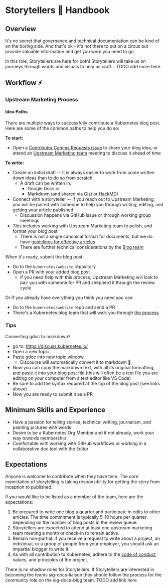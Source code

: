 # Storytellers 📖 Handbook

## Overview

It's no secret that governance and technical documentation can be kind of on the boring side. And that's ok - it's not there to put on a circus but provide valuable information and get you were you need to go.

In this role, Storytellers are here for both! Storytellers will take us on journeys through words and visuals to help us craft...
TODO add more here

## Workflow ⚡️

### Upstream Marketing Process

#### Idea Paths

There are multiple ways to successfully contribute a Kubernetes blog post. Here are some of the common paths to help you do so:


**To start:** 

* Open a [Contributor Comms Requests issue](https://github.com/kubernetes/community/issues) to share your blog idea, or attend an [Upstream Marketing team](https://github.com/kubernetes/community/tree/master/communication/marketing-team) meeting to discuss it ahead of time

**To write:**

* Create an initial draft -- it is always easier to work from some written down ideas than to do so from scratch
  * A draft can be written in:
    * Google Docs or
    * Markdown (and shared via [Gist](https://gist.github.com/) or [HackMD](https://hackmd.io/))
* Connect with a storyteller -- if you reach out to Upstream Marketing, you will be paired with someone to help you through writing, editing, and getting your article published
  * Discussion happens via GitHub issue or through working group meetings
* This includes working with Upstream Marketing team to polish, and format your blog post
  * There is not a single canonical format for documents, but we do have [guidelines for effective articles](https://github.com/kubernetes/community/blob/master/communication/marketing-team/blog-guidelines.md#how-to-write-an-effective-blog)
  * There are further technical considerations by the [Blog team](https://github.com/kubernetes/community/blob/4026287dc3a2d16762353b62ca2fe4b80682960a/sig-docs/blog-subproject/README.md#submit-a-post)

When it's ready, submit the blog post: 

* Go to the `kubernetes/website` repository
* Open a PR with your added blog post
  * If you need help with this process, Upstream Marketing will look to pair you with someone for PR and shepherd it through the review cycle

Or if you already have everything you think you need you can:

* Go to the `kubernetes/website` repo and send a PR
* There's a Kubernetes blog team that will walk you through [the process](https://kubernetes.io/docs/contribute/new-content/blogs-case-studies/)

### Tips

Converting gdoc to markdown?

* go to: https://discuss.kubernetes.io/
* Open a new topic
* Paste gdoc into new topic window
  * Discourse will automatically convert it to markdown 🎉 
* Now you can copy the markdown text, with all its original formatting, and paste it into your blog post file (this will often be a text file you are editing on your computer from a text editor like VS Code)
* Be sure to add the syntax required at the top of the blog post (see links above)
* Now you are ready to submit it as a PR

## Minimum Skills and Experience

- Have a passion for telling stories, technical writing, journalism, and painting pictures with words
- Desire to be a Kubernetes Org Member and if not already, work your way towards membership
- Comfortable with working with GitHub workflows or working in a collaborative doc tool with the Editor  

## Expectations

Anyone is welcome to contribute when they have time. The core expectation of storytelling is taking responsibility for getting the story from inception to published.

If you would like to be listed as a member of the team, here are the expectations:

1. Be prepared to write one blog a quarter and participate in edits to other articles. The time commitment is typically 5-10 hours per quarter depending on the number of blog posts in the review queue.
2. Storytellers are expected to attend at least one upstream marketing team meeting a month or check-in to remain active.
3. Remain non-partial: if you receive a request to write about a project, an individual, or a group of people from your employer, you should ask an impartial blogger to write it.
4. As with all contribution to Kubernetes, adhere to the [code of conduct](/code-of-conduct.md), values, and principles of the project.

There is no shadow roles for Storytellers. If Storytellers are interested in
becoming the teams sig-docs-liaison they should follow the process for the
community role on the sig-docs-blog team. TODO add link here

